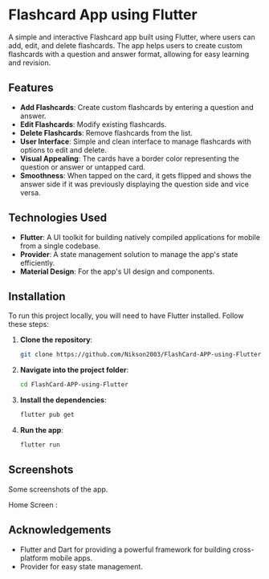 # Flashcard App using Flutter

A simple and interactive Flashcard app built using Flutter, where users can add, edit, and delete flashcards. The app helps users to create custom flashcards with a question and answer format, allowing for easy learning and revision.

## Features

- **Add Flashcards**: Create custom flashcards by entering a question and answer.
- **Edit Flashcards**: Modify existing flashcards.
- **Delete Flashcards**: Remove flashcards from the list.
- **User Interface**: Simple and clean interface to manage flashcards with options to edit and delete.
- **Visual Appealing**: The cards have a border color representing the question or answer or untapped card.
- **Smoothness**: When tapped on the card, it gets flipped and shows the answer side if it was previously displaying the question side and vice versa. 

## Technologies Used

- **Flutter**: A UI toolkit for building natively compiled applications for mobile from a single codebase.
- **Provider**: A state management solution to manage the app's state efficiently.
- **Material Design**: For the app's UI design and components.

## Installation

To run this project locally, you will need to have Flutter installed. Follow these steps:

1. **Clone the repository**:
   ```bash
   git clone https://github.com/Nikson2003/FlashCard-APP-using-Flutter.git

2. **Navigate into the project folder**:
   ```bash
   cd FlashCard-APP-using-Flutter

3. **Install the dependencies**:
   ```bash
   flutter pub get

4. **Run the app**:
   ```bash
   flutter run

## Screenshots

Some screenshots of the app.

Home Screen : 


## Acknowledgements

- Flutter and Dart for providing a powerful framework for building cross-platform mobile apps.
- Provider for easy state management.

